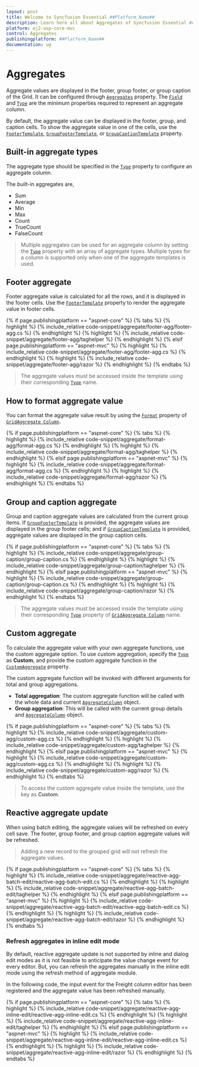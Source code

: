 ```yaml
---
layout: post
title: Welcome to Syncfusion Essential ##Platform_Name##
description: Learn here all about Aggregates of Syncfusion Essential ##Platform_Name## widgets based on HTML5 and jQuery.
platform: ej2-asp-core-mvc
control: Aggregates
publishingplatform: ##Platform_Name##
documentation: ug
---
```



# Aggregates

Aggregate values are displayed in the footer, group footer, or group caption of the Grid. It can be configured through [`Aggregates`](https://help.syncfusion.com/cr/aspnetcore-js2/Syncfusion.EJ2.Grids.Grid.html#Syncfusion_EJ2_Grids_Grid_Aggregates) property. The
[`Field`](https://help.syncfusion.com/cr/aspnetcore-js2/Syncfusion.EJ2.Grids.GridAggregateColumn.html#Syncfusion_EJ2_Grids_GridAggregateColumn_Field) and
[`Type`](https://help.syncfusion.com/cr/aspnetcore-js2/Syncfusion.EJ2.Grids.GridAggregateColumn.html#Syncfusion_EJ2_Grids_GridAggregateColumn_Type)
are the minimum properties required to represent an aggregate column.

By default, the aggregate value can be displayed in the footer, group, and caption cells. To show the aggregate value in one of the cells, use the [`FooterTemplate`](https://help.syncfusion.com/cr/aspnetcore-js2/Syncfusion.EJ2.Grids.GridAggregateColumn.html#Syncfusion_EJ2_Grids_GridAggregateColumn_FooterTemplate),
[`GroupFooterTemplate`](https://help.syncfusion.com/cr/aspnetcore-js2/Syncfusion.EJ2.Grids.GridAggregateColumn.html#Syncfusion_EJ2_Grids_GridAggregateColumn_GroupFooterTemplate),
 or [`GroupCaptionTemplate`](https://help.syncfusion.com/cr/aspnetcore-js2/Syncfusion.EJ2.Grids.GridAggregateColumn.html#Syncfusion_EJ2_Grids_GridAggregateColumn_GroupCaptionTemplate) property.

## Built-in aggregate types

The aggregate type should be specified in the [`Type`](https://help.syncfusion.com/cr/aspnetcore-js2/Syncfusion.EJ2.Grids.GridAggregateColumn.html#Syncfusion_EJ2_Grids_GridAggregateColumn_Type) property to configure an aggregate column.

The built-in aggregates are,
* Sum
* Average
* Min
* Max
* Count
* TrueCount
* FalseCount

> Multiple aggregates can be used for an aggregate column by setting the [`Type`](https://help.syncfusion.com/cr/aspnetcore-js2/Syncfusion.EJ2.Grids.GridAggregateColumn.html#Syncfusion_EJ2_Grids_GridAggregateColumn_Type) property
with an array of aggregate types.
> Multiple types for a column is supported only when one of the aggregate templates is used.

## Footer aggregate

Footer aggregate value is calculated for all the rows, and it is displayed in the footer cells. Use the [`FooterTemplate`](https://help.syncfusion.com/cr/aspnetcore-js2/Syncfusion.EJ2.Grids.GridAggregateColumn.html#Syncfusion_EJ2_Grids_GridAggregateColumn_FooterTemplate) property to render the aggregate value in footer cells.

{% if page.publishingplatform == "aspnet-core" %}
{% tabs %}
{% highlight %}
{% include_relative code-snippet/aggregate/footer-agg/footer-agg.cs %}
{% endhighlight %}
{% highlight %}
{% include_relative code-snippet/aggregate/footer-agg/taghelper %}
{% endhighlight %}
{% elsif page.publishingplatform == "aspnet-mvc" %}
{% highlight %} {% include_relative code-snippet/aggregate/footer-agg/footer-agg.cs %}
{% endhighlight %}
{% highlight %}
{% include_relative code-snippet/aggregate/footer-agg/razor %}
{% endhighlight %}
{% endtabs %}



> The aggregate values must be accessed inside the template using their corresponding [`Type`](https://help.syncfusion.com/cr/aspnetcore-js2/Syncfusion.EJ2.Grids.GridAggregateColumn.html#Syncfusion_EJ2_Grids_GridAggregateColumn_Type) name.

## How to format aggregate value

You can format the aggregate value result by using the [`Format`](https://help.syncfusion.com/cr/aspnetcore-js2/Syncfusion.EJ2.Grids.GridAggregateColumn.html#Syncfusion_EJ2_Grids_GridAggregateColumn_Format) property of [`GridAggregate Column`](https://help.syncfusion.com/cr/aspnetcore-js2/Syncfusion.EJ2.Grids.GridAggregateColumn.html).

{% if page.publishingplatform == "aspnet-core" %}
{% tabs %}
{% highlight %}
{% include_relative code-snippet/aggregate/format-agg/format-agg.cs %}
{% endhighlight %}
{% highlight %}
{% include_relative code-snippet/aggregate/format-agg/taghelper %}
{% endhighlight %}
{% elsif page.publishingplatform == "aspnet-mvc" %}
{% highlight %} {% include_relative code-snippet/aggregate/format-agg/format-agg.cs %}
{% endhighlight %}
{% highlight %}
{% include_relative code-snippet/aggregate/format-agg/razor %}
{% endhighlight %}
{% endtabs %}



## Group and caption aggregate

Group and caption aggregate values are calculated from the current group items.
If [`GroupFooterTemplate`](https://help.syncfusion.com/cr/aspnetcore-js2/Syncfusion.EJ2.Grids.GridAggregateColumn.html#Syncfusion_EJ2_Grids_GridAggregateColumn_GroupFooterTemplate) is provided, the aggregate values are displayed in the group footer cells; and if [`GroupCaptionTemplate`](https://help.syncfusion.com/cr/aspnetcore-js2/Syncfusion.EJ2.Grids.GridAggregateColumn.html#Syncfusion_EJ2_Grids_GridAggregateColumn_GroupCaptionTemplate)
 is provided, aggregate values are displayed in the group caption cells.

{% if page.publishingplatform == "aspnet-core" %}
{% tabs %}
{% highlight %}
{% include_relative code-snippet/aggregate/group-caption/group-caption.cs %}
{% endhighlight %}
{% highlight %}
{% include_relative code-snippet/aggregate/group-caption/taghelper %}
{% endhighlight %}
{% elsif page.publishingplatform == "aspnet-mvc" %}
{% highlight %} {% include_relative code-snippet/aggregate/group-caption/group-caption.cs %}
{% endhighlight %}
{% highlight %}
{% include_relative code-snippet/aggregate/group-caption/razor %}
{% endhighlight %}
{% endtabs %}



> The aggregate values must be accessed inside the template using their corresponding [`Type`](https://help.syncfusion.com/cr/aspnetcore-js2/Syncfusion.EJ2.Grids.GridAggregateColumn.html#Syncfusion_EJ2_Grids_GridAggregateColumn_Type) property of [`GridAggregate Column`](https://help.syncfusion.com/cr/aspnetcore-js2/Syncfusion.EJ2.Grids.GridAggregateColumn.html) name.

## Custom aggregate

To calculate the aggregate value with your own aggregate functions, use the custom aggregate option. To use custom aggregation, specify the [`Type`](https://help.syncfusion.com/cr/aspnetcore-js2/Syncfusion.EJ2.Grids.GridAggregateColumn.html#Syncfusion_EJ2_Grids_GridAggregateColumn_Type) as **Custom**, and provide the custom aggregate function in the [`CustomAggregate`](https://help.syncfusion.com/cr/aspnetcore-js2/Syncfusion.EJ2.Grids.GridAggregateColumn.html#Syncfusion_EJ2_Grids_GridAggregateColumn_CustomAggregate) property.

The custom aggregate function will be invoked with different arguments for total and group aggregations.
* **Total aggregation**: The custom aggregate function will be called with the whole data and current [`AggregateColumn`](https://help.syncfusion.com/cr/aspnetcore-js2/Syncfusion.EJ2.Grids.GridAggregateColumn.html)
object.
* **Group aggregation**: This will be called with the current group details and [`AggregateColumn`](https://help.syncfusion.com/cr/aspnetcore-js2/Syncfusion.EJ2.Grids.GridAggregateColumn.html) object.

{% if page.publishingplatform == "aspnet-core" %}
{% tabs %}
{% highlight %}
{% include_relative code-snippet/aggregate/custom-agg/custom-agg.cs %}
{% endhighlight %}
{% highlight %}
{% include_relative code-snippet/aggregate/custom-agg/taghelper %}
{% endhighlight %}
{% elsif page.publishingplatform == "aspnet-mvc" %}
{% highlight %} {% include_relative code-snippet/aggregate/custom-agg/custom-agg.cs %}
{% endhighlight %}
{% highlight %}
{% include_relative code-snippet/aggregate/custom-agg/razor %}
{% endhighlight %}
{% endtabs %}



> To access the custom aggregate value inside the template, use the key as **Custom**.

## Reactive aggregate update

When using batch editing, the aggregate values will be refreshed on every cell save. The footer, group footer, and group caption aggregate values will be refreshed.

> Adding a new record to the grouped grid will not refresh the aggregate values.

{% if page.publishingplatform == "aspnet-core" %}
{% tabs %}
{% highlight %}
{% include_relative code-snippet/aggregate/reactive-agg-batch-edit/reactive-agg-batch-edit.cs %}
{% endhighlight %}
{% highlight %}
{% include_relative code-snippet/aggregate/reactive-agg-batch-edit/taghelper %}
{% endhighlight %}
{% elsif page.publishingplatform == "aspnet-mvc" %}
{% highlight %} {% include_relative code-snippet/aggregate/reactive-agg-batch-edit/reactive-agg-batch-edit.cs %}
{% endhighlight %}
{% highlight %}
{% include_relative code-snippet/aggregate/reactive-agg-batch-edit/razor %}
{% endhighlight %}
{% endtabs %}



### Refresh aggregates in inline edit mode

By default, reactive aggregate update is not supported by inline and dialog edit modes as it is not feasible to anticipate the value change event for every editor. But, you can refresh the aggregates manually in the inline edit mode using the refresh method of aggregate module.

In the following code, the input event for the Freight column editor has been registered and the aggregate value has been refreshed manually.

{% if page.publishingplatform == "aspnet-core" %}
{% tabs %}
{% highlight %}
{% include_relative code-snippet/aggregate/reactive-agg-inline-edit/reactive-agg-inline-edit.cs %}
{% endhighlight %}
{% highlight %}
{% include_relative code-snippet/aggregate/reactive-agg-inline-edit/taghelper %}
{% endhighlight %}
{% elsif page.publishingplatform == "aspnet-mvc" %}
{% highlight %} {% include_relative code-snippet/aggregate/reactive-agg-inline-edit/reactive-agg-inline-edit.cs %}
{% endhighlight %}
{% highlight %}
{% include_relative code-snippet/aggregate/reactive-agg-inline-edit/razor %}
{% endhighlight %}
{% endtabs %}

